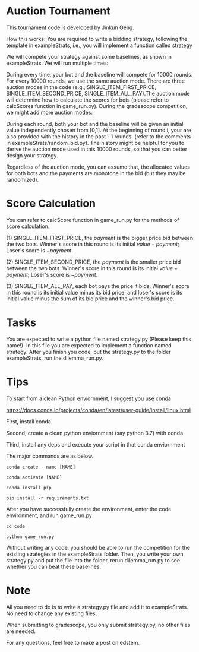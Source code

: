 # Auction Tournament

This tournament code is developed by Jinkun Geng. 


How this works:
You are required to write a bidding strategy, following the template in exampleStrats, i.e., you will implement a function called strategy

We will compete your strategy against some baselines, as shown in exampleStrats. We will run multiple times: 

During every time, your bot and the baseline will compete for 10000 rounds.
For every 10000 rounds, we use the same auction mode. There are three auction modes in the code (e.g., SINGLE_ITEM_FIRST_PRICE, SINGLE_ITEM_SECOND_PRICE,
SINGLE_ITEM_ALL_PAY).The auction mode will determine how to calculate the scores for bots (please refer to calcScores function in game_run.py). During the gradescope competition, we might add more auction modes.



During each round, both your bot and the baseline will be given an initial value independently chosen from [0,1]. At the beginning of round i, your are also provided with the history in the past i-1 rounds. (refer to the comments in exampleStrats/random_bid.py). The history might be helpful for you to derive the auction mode used in this 10000 rounds, so that you can better design your strategy. 

Regardless of the auction mode, you can assume that, the allocated values for both bots and the payments are monotone in the bid (but they may be randomized).


# Score Calculation
You can refer to calcScore function in game_run.py for the methods of score calculation.

(1) SINGLE_ITEM_FIRST_PRICE, the $payment$ is the bigger price bid between the two bots. Winner's score in this round is its initial $value-payment$; Loser's score is $-payment$.

(2) SINGLE_ITEM_SECOND_PRICE, the $payment$ is the smaller price bid between the two bots. Winner's score in this round is its initial $value-payment$; Loser's score is $-payment$.

(3) SINGLE_ITEM_ALL_PAY, each bot pays the price it bids. Winner's score in this round is its initial value minus its bid price; and loser's score is its initial value minus the sum of its bid price and the winner's bid price. 




# Tasks
You are expected to write a python file named strategy.py (Please keep this name!). In this file you are expected to implement a function named strategy. After you finish you code, put the strategy.py to the folder exampleStrats, run the dilemma_run.py.

# Tips

To start from a clean Python enviornment, I suggest you use conda 

https://docs.conda.io/projects/conda/en/latest/user-guide/install/linux.html

First, install conda

Second, create a clean python enviornment (say python 3.7) with conda

Third, install any deps and execute your script in that conda enviornment 

The major commands are as below. 

```
conda create --name [NAME]

conda activate [NAME]

conda install pip

pip install -r requirements.txt
```

After you have successfully create the environment, enter the code environment, and run game_run.py

```
cd code 

python game_run.py
```

Without writing any code, you should be able to run the competition for the existing strategies in the exampleStrats folder. Then, you write your own strategy.py and put the file into the folder, rerun dilemma_run.py to see whether you can beat these baselines.


# Note

All you need to do is to write a strategy.py file and add it to exampleStrats. No need to change any existing files.

When submitting to gradescope, you only submit strategy.py, no other files are needed.

For any questions, feel free to make a post on edstem.